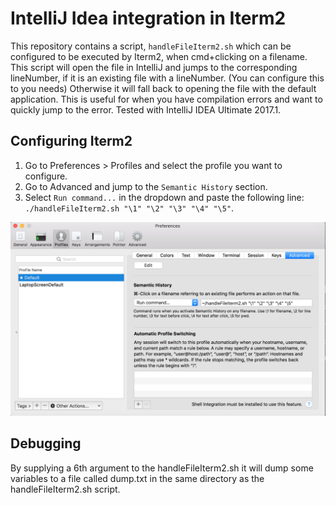 # IntelliJ Idea integration in Iterm2
This repository contains a script, `handleFileIterm2.sh` which can be configured to be executed by Iterm2, when cmd+clicking on a filename. This script will open the file in IntelliJ and jumps to the corresponding lineNumber, if it is an existing file with a lineNumber. (You can configure this to you needs) Otherwise it will fall back to opening the file with the default application. This is useful for when you have compilation errors and want to quickly jump to the error.
Tested with IntelliJ IDEA Ultimate 2017.1.

## Configuring Iterm2

1. Go to Preferences > Profiles and select the profile you want to configure.
2. Go to Advanced and jump to the `Semantic History` section.
3. Select `Run command...` in the dropdown and paste the following line: `./handleFileIterm2.sh "\1" "\2" "\3" "\4" "\5"`.

![alt tag](SemanticHistory.png)

## Debugging

By supplying a 6th argument to the handleFileIterm2.sh it will dump some variables to a file called dump.txt in the same directory as the handleFileIterm2.sh script.
